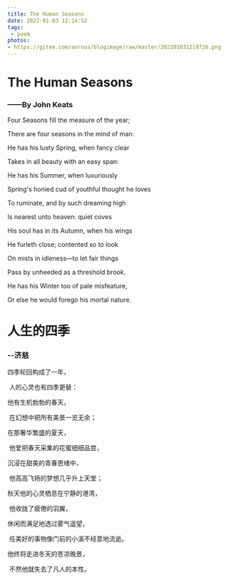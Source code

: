 ```yaml
---
title: The Human Seasons
date: 2022-01-03 12:14:52
tags:
 - poem
photos: 
- https://gitee.com/aornus/blogimage/raw/master/202201031219726.png
---
```


# The Human Seasons

### ——By John Keats

Four Seasons fill the measure of the year;

   There are four seasons in the mind of man:

He has his lusty Spring, when fancy clear

   Takes in all beauty with an easy span:

He has his Summer, when luxuriously

   Spring's honied cud of youthful thought he loves

To ruminate, and by such dreaming high

   Is nearest unto heaven: quiet coves

His soul has in its Autumn, when his wings

   He furleth close; contented so to look

On mists in idleness—to let fair things

   Pass by unheeded as a threshold brook.

He has his Winter too of pale misfeature,

Or else he would forego his mortal nature.

# 人生的四季

###  --济慈

四季轮回构成了一年， 

​	人的心灵也有四季更替： 

他有生机勃勃的春天， 

​	在幻想中把所有美景一览无余； 

在那奢华繁盛的夏天，

​	 他爱把春天采集的花蜜细细品尝，

 沉浸在甜美的青春思绪中， 

​	他高高飞扬的梦想几乎升上天堂； 

秋天他的心灵栖息在宁静的港湾， 

​	他收拢了疲倦的羽翼， 

休闲而满足地透过雾气遥望，

​	 任美好的事物像门前的小溪不经意地流逝。 

他终将走进冬天的苍凉晚景，

​	 不然他就失去了凡人的本性。
